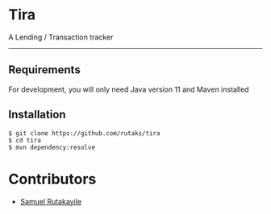 # Tira

A Lending / Transaction tracker

---
## Requirements

For development, you will only need Java version 11 and Maven installed

## Installation
    $ git clone https://github.com/rutaks/tira
    $ cd tira
    $ mvn dependency:resolve

# Contributors
  - [Samuel Rutakayile](https://github.com/rutaks/)